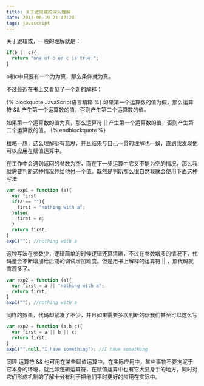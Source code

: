 ```yaml
---
title: 关于逻辑或的深入理解
date: 2017-06-19 21:47:28
tags: javascript
---
```


关于逻辑或，一般的理解就是：

```javascript
if(b || c){
  return "one of b or c is true.";
}
```

b和c中只要有一个为为真，那么条件就为真。

不过最近在书上又看见了一个新的解释：

<!-- more -->

{% blockquote JavaScript语言精粹 %}
如果第一个运算数的值为假，那么运算符 && 产生第一个运算数的值，否则产生第二个运算数的值。

如果第一个运算数的值为真，那么运算符 || 产生第一个运算数的值，否则产生第二个运算数的值。
{% endblockquote %}

粗略一想，这么理解挺有意思，并且结果与自己一贯的理解也一致，直到我发现他可以应用在赋值运算中。

在工作中会遇到返回的参数为空，而在下一步运算中它又不能为空的情况，那么我就需要判断这种情况并给他付一个值。既然是判断那么很自然我就会使用下面这种写法

```javascript
var exp1 = function (a){
  var first 
  if(a == ""){
    first = "nothing with a";
  }else{
    first = a;
  }
  return first;
}
exp1(""); //nothing with a
```

这种写法在参数少，逻辑简单的时候逻辑还算清晰，不过在参数增多的情况下，代码量会不断增加给后期的调试增加难度。但是用书上解释的运算符 || ，那代码就直观多了。

```javascript
var exp2 = function (a){
  var first = a || "nothing with a";
  return first;
}
exp1(""); //nothing with a
```

同样的效果，代码却紧凑了不少，并且如果需要多次判断的话我们甚至可以这么写

``` javascript
var exp2 = function (a,b,c){
  var first = a || b || c;
  return first;
}
exp1("",null,"I have something"); //I have something
```

同理 运算符 && 也可用在某些赋值运算中。在实际应用中，某些事物不要拘泥于它本身的环境，就比如逻辑运算符，在赋值运算中也有它大显身手的地方，同时对它们形成机制的了解十分有利于把他们平时更好的应用在实际中。
